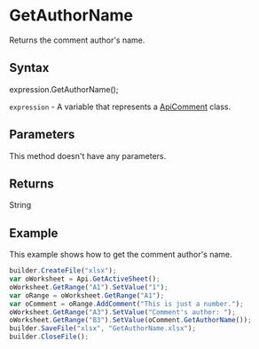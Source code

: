 # GetAuthorName

Returns the comment author's name.

## Syntax

expression.GetAuthorName();

`expression` - A variable that represents a [ApiComment](../ApiComment.md) class.

## Parameters

This method doesn't have any parameters.

## Returns

String

## Example

This example shows how to get the comment author's name.

```javascript
builder.CreateFile("xlsx");
var oWorksheet = Api.GetActiveSheet();
oWorksheet.GetRange("A1").SetValue("1");
var oRange = oWorksheet.GetRange("A1");
var oComment = oRange.AddComment("This is just a number.");
oWorksheet.GetRange("A3").SetValue("Comment's author: ");
oWorksheet.GetRange("B3").SetValue(oComment.GetAuthorName());
builder.SaveFile("xlsx", "GetAuthorName.xlsx");
builder.CloseFile();
```